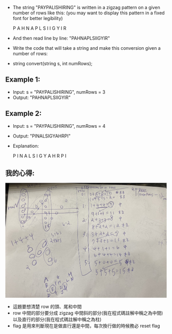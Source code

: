 * The string "PAYPALISHIRING" is written in a zigzag pattern on a given number of rows like this: (you may want to display this pattern in a fixed font for better legibility)

	P   A   H   N
	A P L S I I G
	Y   I   R
	
* And then read line by line: "PAHNAPLSIIGYIR"

* Write the code that will take a string and make this conversion given a number of rows:

* string convert(string s, int numRows);
## Example 1:

* Input: s = "PAYPALISHIRING", numRows = 3
* Output: "PAHNAPLSIIGYIR"
## Example 2:

* Input: s = "PAYPALISHIRING", numRows = 4
* Output: "PINALSIGYAHRPI"
* Explanation:

	P     I    N
	A   L S  I G
	Y A   H R
	P     I

## 我的心得:
![avatar](./mysolution.jpeg)
* 這題要想清楚 row 的頭、尾和中間
* row 中間的部分要分成 zigzag 中間斜的部分(我在程式碼註解中稱之為中間)以及直行的部分(我在程式碼註解中稱之為柱)
* flag 是用來判斷現在是做直行還是中間，每次換行做的時候務必 reset flag